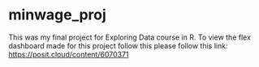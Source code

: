 # minwage_proj

This was my final project for Exploring Data course in R. To view the flex dashboard made for this project follow this please follow this link: https://posit.cloud/content/6070371
